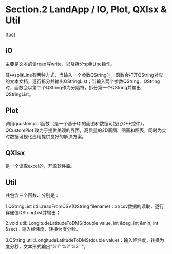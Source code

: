 # Section.2 LandApp / IO, Plot, QXlsx & Util

[toc]

## IO

主要是文本的读read写write，以及拆分splitLine操作。

其中splitLine有两种方式，当输入一个参数QString时，函数会打开QString对应的文本文档，逐行拆分并输出QStringList；当输入两个参数QString、QString时，函数会以第二个QString作为分隔符，拆分第一个QString并输出QStringList。

## Plot

调用qcustomplot函数（是一个基于Qt的画图和数据可视化C++控件）。QCustomPlot 致力于提供美观的界面，高质量的2D画图、图画和图表，同时为实时数据可视化应用提供良好的解决方案。

## QXlsx

是一个读取excel的，开源软件库。

## Util

共包含三个函数、分别是：

1.QStringList util::readFromCSV(QString filename)：xt/csv数据的读取，逐行存储值QStringList并输出；

2.void util::LongitudeLatitudeToDMS(double value, int &deg, int &min, int &sec)：输入经纬度，转换为度分秒。

3.QString util::LongitudeLatitudeToDMS(double value)：输入经纬度，转换为度分秒，文本形式输出“%1° %2′ %3″ ”。